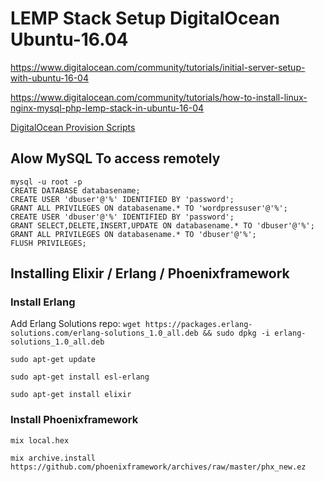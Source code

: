 
# LEMP Stack Setup DigitalOcean Ubuntu-16.04

https://www.digitalocean.com/community/tutorials/initial-server-setup-with-ubuntu-16-04

https://www.digitalocean.com/community/tutorials/how-to-install-linux-nginx-mysql-php-lemp-stack-in-ubuntu-16-04


[DigitalOcean Provision Scripts](https://github.com/digitalocean/do_user_scripts)


## Alow MySQL To access remotely

```
mysql -u root -p
CREATE DATABASE databasename;
CREATE USER 'dbuser'@'%' IDENTIFIED BY 'password';
GRANT ALL PRIVILEGES ON databasename.* TO 'wordpressuser'@'%';
CREATE USER 'dbuser'@'%' IDENTIFIED BY 'password';
GRANT SELECT,DELETE,INSERT,UPDATE ON databasename.* TO 'dbuser'@'%';
GRANT ALL PRIVILEGES ON databasename.* TO 'dbuser'@'%';
FLUSH PRIVILEGES;
```

## Installing Elixir / Erlang / Phoenixframework

### Install Erlang

Add Erlang Solutions repo: `wget https://packages.erlang-solutions.com/erlang-solutions_1.0_all.deb && sudo dpkg -i erlang-solutions_1.0_all.deb`

`sudo apt-get update`

`sudo apt-get install esl-erlang`

`sudo apt-get install elixir`

### Install Phoenixframework

`mix local.hex`

`mix archive.install https://github.com/phoenixframework/archives/raw/master/phx_new.ez`


